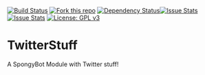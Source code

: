 [![Build Status](https://travis-ci.org/j0ach1mmall3/TwitterStuff.svg?branch=master)](https://travis-ci.org/j0ach1mmall3/TwitterStuff)
[![Fork this repo](http://githubbadges.com/fork.svg?user=j0ach1mmall3&repo=TwitterStuff&style=flat)](https://github.com/j0ach1mmall3/TwitterStuff/fork)
[![Dependency Status](https://www.versioneye.com/user/projects/5700cf73fcd19a00415aff7c/badge.svg?style=classic)](https://www.versioneye.com/user/projects/5700cf73fcd19a00415aff7c)[![Issue Stats](http://issuestats.com/github/j0ach1mmall3/TwitterStuff/badge/issue?style=flat)](http://issuestats.com/github/j0ach1mmall3/TwitterStuff)
[![Issue Stats](http://issuestats.com/github/j0ach1mmall3/TwitterStuff/badge/issue?style=flat)](http://issuestats.com/github/j0ach1mmall3/TwitterStuff)
[![License: GPL v3](https://img.shields.io/badge/License-GPL%20v3-blue.svg?style=flat)](http://www.gnu.org/licenses/gpl-3.0)

# TwitterStuff
A SpongyBot Module with Twitter stuff!
